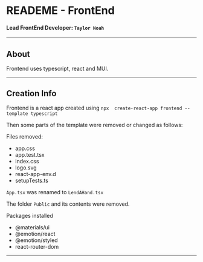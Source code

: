 # READEME - FrontEnd

#### Lead FrontEnd Developer: `Taylor Noah`

---
## About

Frontend uses typescript, react and MUI.

---

## Creation Info
Frontend is a react app created using `npx  create-react-app frontend --template typescript`  

Then some parts of the template were removed or changed as follows:

Files removed:
 - app.css
 - app.test.tsx
 - index.css
 - logo.svg
 - react-app-env.d
 - setupTests.ts

`App.tsx` was renamed to `LendAHand.tsx` 

The folder `Public` and its contents were removed.

Packages installed
 - @materials/ui
 - @emotion/react
 - @emotion/styled
 - react-router-dom

---

